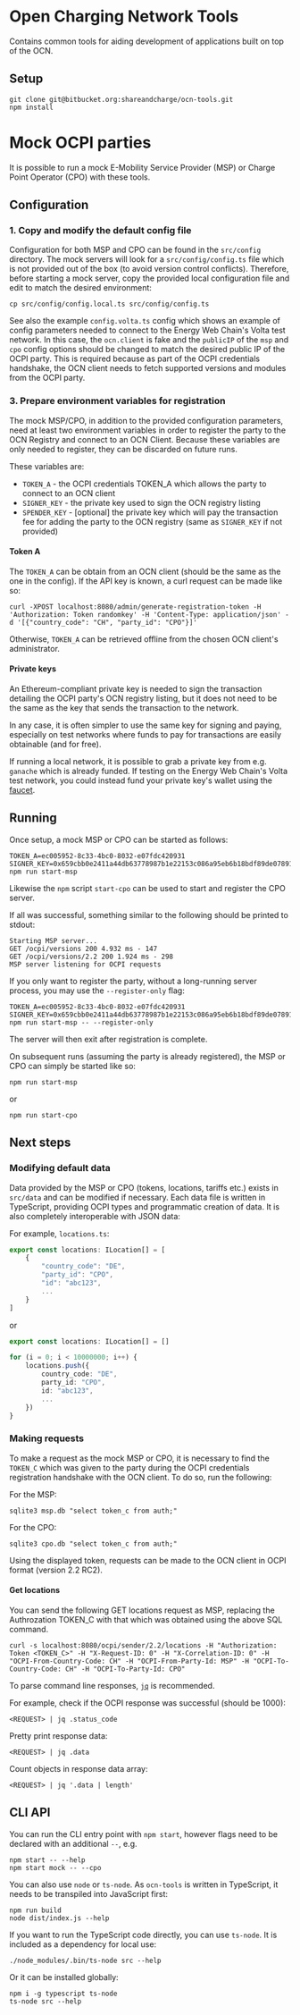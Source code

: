 # Open Charging Network Tools

Contains common tools for aiding development of applications built on top of the OCN. 

## Setup

```
git clone git@bitbucket.org:shareandcharge/ocn-tools.git
npm install
```

# Mock OCPI parties

It is possible to run a mock E-Mobility Service Provider (MSP) or Charge Point Operator (CPO) with these tools.

## Configuration

### 1. Copy and modify the default config file

Configuration for both MSP and CPO can be found in the `src/config` directory. The mock servers will look for a
`src/config/config.ts` file which is not provided out of the box (to avoid version control conflicts). Therefore, 
before starting a mock server, copy the provided local configuration file and edit to match the desired environment:

```
cp src/config/config.local.ts src/config/config.ts
```

See also the example `config.volta.ts` config which shows an example of config parameters needed to connect to
the Energy Web Chain's Volta test network. In this case, the `ocn.client` is fake and the `publicIP` of the `msp`
and `cpo` config options should be changed to match the desired public IP of the OCPI party. This is required 
because as part of the OCPI credentials handshake, the OCN client needs to fetch supported versions and modules 
from the OCPI party.

### 3. Prepare environment variables for registration

The mock MSP/CPO, in addition to the provided configuration parameters, need at least two environment variables in 
order to register the party to the OCN Registry and connect to an OCN Client. Because these variables are only needed
to register, they can be discarded on future runs.

These variables are:

- `TOKEN_A` - the OCPI credentials TOKEN_A which allows the party to connect to an OCN client
- `SIGNER_KEY` - the private key used to sign the OCN registry listing
- `SPENDER_KEY` - [optional] the private key which will pay the transaction fee for adding the party to the OCN registry (same as `SIGNER_KEY` if not provided)

#### Token A

The `TOKEN_A` can be obtain from an OCN client (should be the same as the one in the config). If the API key is known, 
a curl request can be made like so:

```
curl -XPOST localhost:8080/admin/generate-registration-token -H 'Authorization: Token randomkey' -H 'Content-Type: application/json' -d '[{"country_code": "CH", "party_id": "CPO"}]'
```

Otherwise, `TOKEN_A` can be retrieved offline from the chosen OCN client's administrator. 

#### Private keys

An Ethereum-compliant private key is needed to sign the transaction detailing the OCPI party's OCN registry listing, but 
it does not need to be the same as the key that sends the transaction to the network.

In any case, it is often simpler to use the same key for signing and paying, especially on test networks where funds to 
pay for transactions are easily obtainable (and for free).

If running a local network, it is possible to grab a private key from e.g. `ganache` which is already funded. If testing 
on the Energy Web Chain's Volta test network, you could instead fund your private key's wallet using the [faucet](https://voltafaucet.energyweb.org/).

## Running

Once setup, a mock MSP or CPO can be started as follows:

```
TOKEN_A=ec005952-8c33-4bc0-8032-e07fdc420931 SIGNER_KEY=0x659cbb0e2411a44db63778987b1e22153c086a95eb6b18bdf89de078917abc63 npm run start-msp
```

Likewise the `npm` script `start-cpo` can be used to start and register the CPO server.

If all was successful, something similar to the following should be printed to stdout:

```
Starting MSP server...
GET /ocpi/versions 200 4.932 ms - 147
GET /ocpi/versions/2.2 200 1.924 ms - 298
MSP server listening for OCPI requests
```

If you only want to register the party, without a long-running server process, you may use the `--register-only` flag:

```
TOKEN_A=ec005952-8c33-4bc0-8032-e07fdc420931 SIGNER_KEY=0x659cbb0e2411a44db63778987b1e22153c086a95eb6b18bdf89de078917abc63 npm run start-msp -- --register-only
```

The server will then exit after registration is complete.

On subsequent runs (assuming the party is already registered), the MSP or CPO can simply be started like so:

```
npm run start-msp
```

or 

```
npm run start-cpo
```

## Next steps 

### Modifying default data

Data provided by the MSP or CPO (tokens, locations, tariffs etc.) exists in `src/data` and can be modified if necessary. Each
data file is written in TypeScript, providing OCPI types and programmatic creation of data. It is also completely interoperable 
with JSON data:

For example, `locations.ts`:

```ts
export const locations: ILocation[] = [
    {
        "country_code": "DE",
        "party_id": "CPO",
        "id": "abc123",
        ...
    }
]
```

or

```ts
export const locations: ILocation[] = []

for (i = 0; i < 10000000; i++) {
    locations.push({
        country_code: "DE",
        party_id: "CPO",
        id: "abc123",
        ...
    })
}
```

### Making requests

To make a request as the mock MSP or CPO, it is necessary to find the `TOKEN_C` which was given to the party during
the OCPI credentials registration handshake with the OCN client. To do so, run the following:

For the MSP:
```
sqlite3 msp.db "select token_c from auth;"
```

For the CPO:
```
sqlite3 cpo.db "select token_c from auth;"
```

Using the displayed token, requests can be made to the OCN client in OCPI format (version 2.2 RC2).

#### Get locations

You can send the following GET locations request as MSP, replacing the Authrozation TOKEN_C with that which was 
obtained using the above SQL command.  

```
curl -s localhost:8080/ocpi/sender/2.2/locations -H "Authorization: Token <TOKEN_C>" -H "X-Request-ID: 0" -H "X-Correlation-ID: 0" -H "OCPI-From-Country-Code: CH" -H "OCPI-From-Party-Id: MSP" -H "OCPI-To-Country-Code: CH" -H "OCPI-To-Party-Id: CPO"
```

To parse command line responses, [`jq`](https://stedolan.github.io/jq/) is recommended.

For example, check if the OCPI response was successful (should be 1000):

```
<REQUEST> | jq .status_code
```

Pretty print response data:

```
<REQUEST> | jq .data
```

Count objects in response data array:

```
<REQUEST> | jq '.data | length'
```

## CLI API

You can run the CLI entry point with `npm start`, however flags need to be declared with an additional `--`, e.g.

```
npm start -- --help
npm start mock -- --cpo
```

You can also use `node` or `ts-node`. As `ocn-tools` is written in TypeScript, it needs to be
transpiled into JavaScript first:

```
npm run build
node dist/index.js --help
```

If you want to run the TypeScript code directly, you can use `ts-node`. It is included as a dependency for local use:

```
./node_modules/.bin/ts-node src --help
```

Or it can be installed globally:

```
npm i -g typescript ts-node
ts-node src --help
```
